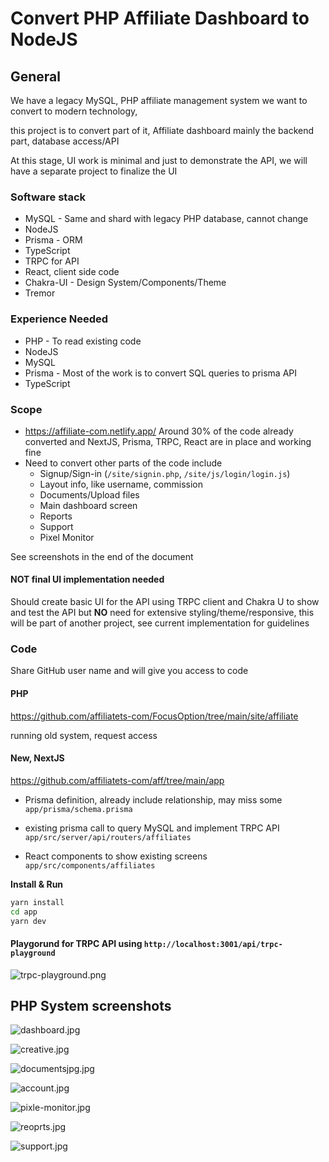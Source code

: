# Convert PHP Affiliate Dashboard to NodeJS

## General
We have a legacy MySQL, PHP affiliate management system we want
to convert to modern technology,

this project is to convert part of it, Affiliate dashboard
mainly the backend part, database access/API

At this stage, UI work is minimal and just to demonstrate the API, we will have a separate project to finalize the UI

### Software stack
- MySQL - Same and shard with  legacy PHP database, cannot change
- NodeJS
- Prisma - ORM
- TypeScript
- TRPC for API
- React, client side code
- Chakra-UI - Design System/Components/Theme
- Tremor

### Experience Needed
- PHP - To read existing code 
- NodeJS
- MySQL
- Prisma - Most of the work is to convert SQL queries to prisma API 
- TypeScript

### Scope
- https://affiliate-com.netlify.app/ Around 30% of the code already converted and NextJS, Prisma, TRPC, React are in place and working fine
- Need to convert other parts of the code include
  - Signup/Sign-in (`/site/signin.php`, `/site/js/login/login.js`)
  - Layout info, like username, commission 
  - Documents/Upload files
  - Main dashboard screen
  - Reports
  - Support
  - Pixel Monitor

See screenshots in the end of the document

#### NOT final UI implementation needed
Should create basic UI for the API using TRPC client and Chakra U to show and test the API 
but **NO** need for extensive styling/theme/responsive, this will be part of another project, 
see current implementation for guidelines 

### Code

Share GitHub user name and will give you access to code

#### PHP

https://github.com/affiliatets-com/FocusOption/tree/main/site/affiliate

running old system, request access

#### New, NextJS

https://github.com/affiliatets-com/aff/tree/main/app

- Prisma definition, already include relationship, may miss some
`app/prisma/schema.prisma`

- existing prisma call to query MySQL and implement TRPC API
`app/src/server/api/routers/affiliates`

- React components to show existing screens 
`app/src/components/affiliates`

**Install & Run**

```bash
yarn install
cd app
yarn dev
```

#### Playgorund for TRPC API using `http://localhost:3001/api/trpc-playground` 
![trpc-playground.png](02-screenshots/trpc-playground.png)

## PHP System screenshots
![dashboard.jpg](02-screenshots%2Fdashboard.jpg)

![creative.jpg](02-screenshots%2Fcreative.jpg)

![documentsjpg.jpg](02-screenshots%2Fdocumentsjpg.jpg)

![account.jpg](02-screenshots%2Faccount.jpg)

![pixle-monitor.jpg](02-screenshots%2Fpixle-monitor.jpg)

![reoprts.jpg](02-screenshots%2Freoprts.jpg)

![support.jpg](02-screenshots%2Fsupport.jpg)

